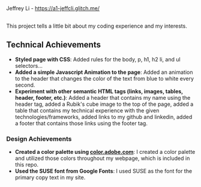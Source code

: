 ##
Jeffrey Li - https://a1-jeffcli.glitch.me/
##
This project tells a little bit about my coding experience and my interests.
## Technical Achievements
- **Styled page with CSS**: Added rules for the body, p, h1, h2 li, and ul selectors...
- **Added a simple Javascript Animation to the page**: Added an animation to the header that changes the color of the text from blue to white every second.
- **Experiment with other semantic HTML tags (links, images, tables, header, footer, etc.)**: Added a header that contains my name using the header tag, added a Rubik's cube image to the top of the page, added a table that contains my technical experience with the given technologies/frameworks, added links to my github and linkedin, added a footer that contains those links using the footer tag.

### Design Achievements
- **Created a color palette using [color.adobe.com](https://color.adobe.com)**: I created a color palette and utilized those colors throughout my webpage, which is included in this repo. 
- **Used the SUSE font from Google Fonts**: I used SUSE as the font for the primary copy text in my site.

